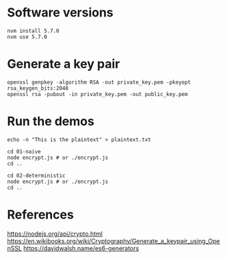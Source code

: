 # Software versions

    nvm install 5.7.0
    nvm use 5.7.0

# Generate a key pair

    openssl genpkey -algorithm RSA -out private_key.pem -pkeyopt rsa_keygen_bits:2048
    openssl rsa -pubout -in private_key.pem -out public_key.pem

# Run the demos

    echo -n "This is the plaintext" > plaintext.txt

    cd 01-naive
    node encrypt.js # or ./encrypt.js
    cd ..

    cd 02-deterministic
    node encrypt.js # or ./encrypt.js
    cd ..

# References #

https://nodejs.org/api/crypto.html
https://en.wikibooks.org/wiki/Cryptography/Generate_a_keypair_using_OpenSSL
https://davidwalsh.name/es6-generators

